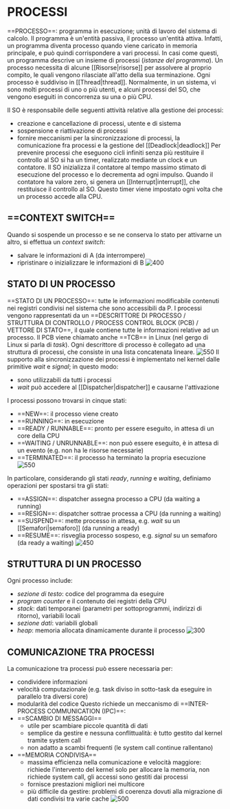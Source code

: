 # PROCESSI
==PROCESSO==: programma in esecuzione; unità di lavoro del sistema di calcolo.
Il programma è un'entità passiva, il processo un'entità attiva. Infatti, un programma diventa processo quando viene caricato in memoria principale, e può quindi corrispondere a vari processi. In casi come questi, un programma descrive un insieme di processi (_istanze del programma_).
Un processo necessita di alcune [[Risorse|risorse]] per assolvere al proprio compito, le quali vengono rilasciate all'atto della sua terminazione.
Ogni processo è suddiviso in [[Thread|thread]].
Normalmente, in un sistema, vi sono molti processi di uno o più utenti, e alcuni processi del SO, che vengono eseguiti in concorrenza su una o più CPU.

Il SO è responsabile delle seguenti attività relative alla gestione dei processi:
- creazione e cancellazione di processi, utente e di sistema
- sospensione e riattivazione di processi
- fornire meccanismi per la sincronizzazione di processi, la comunicazione fra processi e la gestione del [[Deadlock|deadlock]]
Per prevenire processi che eseguono cicli infiniti senza più restituire il controllo al SO si ha un timer, realizzato mediante un clock e un contatore. Il SO inizializza il contatore al tempo massimo stimato di esecuzione del processo e lo decrementa ad ogni impulso. Quando il contatore ha valore zero, si genera un [[Interrupt|interrupt]], che restituisce il controllo al SO. Questo timer viene impostato ogni volta che un processo accede alla CPU.

## ==CONTEXT SWITCH==
Quando si sospende un processo e se ne conserva lo stato per attivarne un altro, si effettua un _context switch_:
- salvare le informazioni di A (da interrompere)
- ripristinare o inizializzare le informazioni di B
![400](context_switch.png)

## STATO DI UN PROCESSO
==STATO DI UN PROCESSO==: tutte le informazioni modificabile contenuti nei registri condivisi nel sistema che sono accessibili da P.
I processi vengono rappresentati da un ==DESCRITTORE DI PROCESSO / STRUTTURA DI CONTROLLO / PROCESS CONTROL BLOCK (PCB) / VETTORE DI STATO==, il quale contiene tutte le informazioni relative ad un processo.
Il PCB viene chiamato anche ==TCB== in Linux (nel gergo di Linux si parla di _task_).
Ogni descrittore di processo è collegato ad una struttura di processi, che consiste in una lista concatenata lineare.
![550](descrittore_processo.png)
Il supporto alla sincronizzazione dei processi è implementato nel kernel dalle primitive _wait_ e _signal_; in questo modo:
- sono utilizzabili da tutti i processi
- _wait_ può accedere al [[Dispatcher|dispatcher]] e causarne l'attivazione

I processi possono trovarsi in cinque stati:
- ==NEW==: il processo viene creato
- ==RUNNING==: in esecuzione
- ==READY / RUNNABLE==: pronto per essere eseguito, in attesa di un core della CPU
- ==WAITING / UNRUNNABLE==: non può essere eseguito, è in attesa di un evento (e.g. non ha le risorse necessarie)
- ==TERMINATED==: il processo ha terminato la propria esecuzione
![550](stati_processo.png)

In particolare, considerando gli stati _ready_, _running_ e _waiting_, definiamo operazioni per spostarsi tra gli stati:
- ==ASSIGN==: dispatcher assegna processo a CPU (da waiting a running)
- ==RESIGN==: dispatcher sottrae processa a CPU (da running a waiting)
- ==SUSPEND==: mette processo in attesa, e.g. _wait_ su un [[Semafori|semaforo]] (da running a ready)
- ==RESUME==: risveglia processo sospeso, e.g. _signal_ su un semaforo (da ready a waiting) ![450](processo_stati.png)

## STRUTTURA DI UN PROCESSO
Ogni processo include:
- _sezione di testo_: codice del programma da eseguire
- _program counter_ e il contenuto dei registri della CPU
- _stack_: dati temporanei (parametri per sottoprogrammi, indirizzi di ritorno), variabili locali
- _sezione dati_: variabili globali
- _heap_: memoria allocata dinamicamente durante il processo
![300](processo.png)

## COMUNICAZIONE TRA PROCESSI
La comunicazione tra processi può essere necessaria per:
- condividere informazioni
- velocità computazionale (e.g. task diviso in sotto-task da eseguire in parallelo tra diversi core)
- modularità del codice
Questo richiede un meccanismo di ==INTER-PROCESS COMMUNICATION (IPC)==:
- ==SCAMBIO DI MESSAGGI==
	- utile per scambiare piccole quantità di dati
	- semplice da gestire e nessuna conflittualità: è tutto gestito dal kernel tramite system call
	- non adatto a scambi frequenti (le system call continue rallentano)
- ==MEMORIA CONDIVISA==
	- massima efficienza nella comunicazione e velocità maggiore: richiede l'intervento del kernel solo per allocare la memoria, non richiede system call, gli accessi sono gestiti dai processi
	- fornisce prestazioni migliori nei multicore
	- più difficile da gestire: problemi di coerenza dovuti alla migrazione di dati condivisi tra varie cache
![500](comunicazione_processi.png)